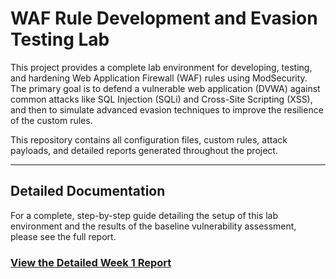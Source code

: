 # WAF Rule Development and Evasion Testing Lab

This project provides a complete lab environment for developing, testing, and hardening Web Application Firewall (WAF) rules using ModSecurity. The primary goal is to defend a vulnerable web application (DVWA) against common attacks like SQL Injection (SQLi) and Cross-Site Scripting (XSS), and then to simulate advanced evasion techniques to improve the resilience of the custom rules.

This repository contains all configuration files, custom rules, attack payloads, and detailed reports generated throughout the project.

---
## Detailed Documentation

For a complete, step-by-step guide detailing the setup of this lab environment and the results of the baseline vulnerability assessment, please see the full report.

### **[View the Detailed Week 1 Report](docs/lab-report/week-1-report.md)**
